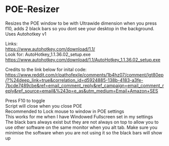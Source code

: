 # POE-Resizer
Resizes the POE window to be with Ultrawide dimension when you press f10, adds 2 black bars so you dont see your desktop in the background. Uses Autohotkey v1    

Links:  
https://www.autohotkey.com/download/1.1/  
Look for: AutoHotkey_1.1.36.02_setup.exe  
https://www.autohotkey.com/download/1.1/AutoHotkey_1.1.36.02_setup.exe

Credits to the link below for inital code:   
https://www.reddit.com/r/pathofexile/comments/1b4hz07/comment/lgt80ep/?%24deep_link=true&correlation_id=d5924885-138b-4183-a3fe-7bcde7489cbe&ref=email_comment_reply&ref_campaign=email_comment_reply&ref_source=email&%243p=e_as&utm_medium=Email+Amazon+SES

Press F10 to toggle  
Script will close when you close POE  
Recommended to Lock mouse to window in POE settings  
This works for me when I have Windowed Fullscreen set in my settings  
The black bars always exist but they are not always on top to allow you to use other software on the same monitor when you alt tab. Make sure you minimise the software when you are not using it so the black bars will show up

